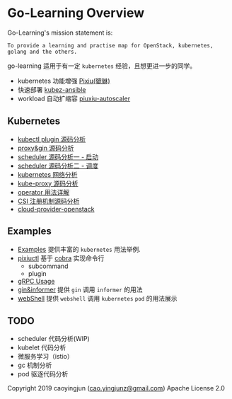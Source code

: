 # Go-Learning Overview

Go-Learning's mission statement is:

    To provide a learning and practise map for OpenStack, kubernetes, golang and the others.

go-learning 适用于有一定 `kubernetes` 经验，且想更进一步的同学。

- kubernetes 功能增强 [Pixiu(貔貅)](https://github.com/caoyingjunz/pixiu)
- 快速部署 [kubez-ansible](https://github.com/caoyingjunz/kubez-ansible)
- workload 自动扩缩容 [piuxiu-autoscaler](https://github.com/caoyingjunz/pixiu-autoscaler)

## Kubernetes
- [kubectl plugin 源码分析](./doc/kubernetes/kubectl-plugin.md)
- [proxy&gin 源码分析](./doc/kubernetes/proxy.md)
- [scheduler 源码分析一 - 启动](./doc/kubernetes/scheduler-start.md)
- [scheduler 源码分析二 - 调度](./doc/kubernetes/scheduler-schedule.md)
- [kubernetes 网络分析](./doc/kubernetes/network.md)
- [kube-proxy 源码分析](./doc/kubernetes/kube-proxy.md)
- [operator 用法详解](./doc/kubernetes/operator.md)
- [CSI 注册机制源码分析](./doc/kubernetes/csi.md)
- [cloud-provider-openstack](https://github.com/kubernetes/cloud-provider-openstack)

## Examples
- [Examples](./examples/README.md) 提供丰富的 `kubernetes` 用法举例.
- [pixiuctl](https://github.com/caoyingjunz/go-learning/tree/master/practise/cobra-practise/pixiuctl) 基于 [cobra](https://github.com/spf13/cobra) 实现命令行
  - subcommand
  - plugin
- [gRPC Usage](./practise/grpc-practise/README.md)
- [gin&informer](./practise/k8s-practise/gin-informer.go) 提供 `gin` 调用 `informer` 的用法
- [webShell](https://github.com/caoyingjunz/kube-webshell) 提供 `webshell` 调用 `kubernetes` `pod` 的用法展示

## TODO
- scheduler 代码分析(WIP)
- kubelet 代码分析
- 微服务学习（istio）
- gc 机制分析
- pod 驱逐代码分析

Copyright 2019 caoyingjun (cao.yingjunz@gmail.com) Apache License 2.0
